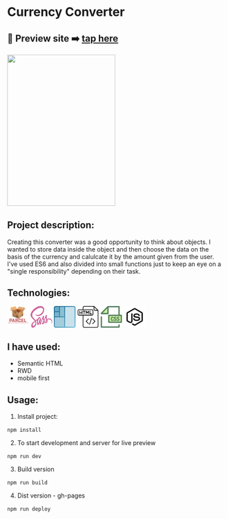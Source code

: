 
# Currency Converter

## 🎥  Preview site :arrow_right: [tap here](https://szymonrojek.github.io/currency-converter/)

<img src="./src/images/currency-converter.gif" width="250" height="350">

## Project description:
Creating this converter was a good opportunity to think about objects. I wanted to store data inside the object and then choose the data on the basis of the currency and calulcate it by the amount given from the user. I've used ES6 and also divided into small functions just to keep an eye on a "single responsibility" depending on their task.


## Technologies:
<img src="./src/images/parcel-js.png" width="50" height="50">
<img src="./src/images/sass.svg" width="50" height="50">
<img src="./src/images/flex-box.png" width="50" height="50">
<img src="./src/images/html.svg" width="50" height="50"> 
<img src="./src/images/css.svg" width="50" height="50"> 
<img src="./src/images/js.svg" width="50" height="50">

## I have used:
- Semantic HTML
- RWD
- mobile first

## Usage:

1. Install project:
```
npm install
```
2. To start development and server for live preview
```
npm run dev
```
3. Build version
```
npm run build
```

4. Dist version - gh-pages
```
npm run deploy
```